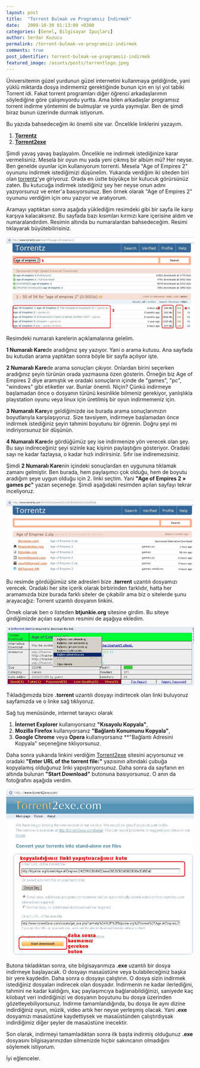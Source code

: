 ```yaml
---
layout: post
title:  "Torrent Bulmak ve Programsız İndirmek"
date:   2009-10-30 01:13:00 +0300
categories: [Genel, Bilgisayar İpuçları]
author: Serdar Kuzucu
permalink: /torrent-bulmak-ve-programsiz-indirmek
comments: true
post_identifier: torrent-bulmak-ve-programsiz-indirmek
featured_image: /assets/posts/torrentlogo.jpeg
---
```


[TorrentZ]: https://www.torrentz.io/
[torrent2exe]: http://www.torrent2exe.com/

Üniversitemin güzel yurdunun güzel internetini kullanmaya geldiğinde, 
yani yüklü miktarda dosya indirmemiz gerektiğinde bunun için en iyi yol tabiki Torrent idi. 
Fakat torrent programları diğer öğrenci arkadaşlarımın söylediğine göre çalışmıyordu yurtta. 
Ama bilen arkadaşlar programsız torrent indirme yöntemini de bulmuşlar ve yurda yaymışlar. 
Ben de şimdi biraz bunun üzerinde durmak istiyorum. 

<!--more--> 

Bu yazıda bahsedeceğim iki önemli site var. 
Öncelikle linklerini yazayım.

1. **[Torrentz][TorrentZ]** 
2. **[Torrent2exe][torrent2exe]**

Şimdi yavaş yavaş başlayalım.
Öncelikle ne indirmek istediğinize karar vermelisiniz.
Mesela bir oyun mu yada yeni çıkmış bir albüm mü?
Her neyse.
Ben genelde oyunlar için kullanıyorum torrenti.
Mesela "Age of Empires 2" oyununu indirmek istediğimizi düşünelim.
Yukarıda verdiğim iki siteden biri olan [torrentz][TorrentZ]'ye giriyoruz. 
Orada en üstte büyükçe bir kutucuk görürsünüz zaten. 
Bu kutucuğa indirmek istediğiniz şey her neyse onun adını yazıyorsunuz ve enter'a basıyorsunuz. 
Ben örnek olarak "Age of Empires 2" oyununu verdiğim için onu yazıyor ve aratıyorum.

Aramayı yaptıktan sonra aşağıda yüklediğim resimdeki gibi bir sayfa ile karşı karşıya kalacaksınız. 
Bu sayfada bazı kısımları kırmızı kare içerisine aldım ve numaralandırdım. 
Resimin altında bu numaralardan bahsedeceğim. 
Resimi tıklayarak büyütebilirisiniz.

![Torrentz Search](/assets/posts/torrentz-search.jpg)

Resimdeki numaralı karelerin açıklamalarına gelelim.

**1 Numaralı Kare**de aradığınız şey yazıyor. 
Yani o arama kutusu. 
Ana sayfada bu kutudan arama yaptıktan sonra böyle bir sayfa açılıyor işte.

**2 Numaralı Kare**de arama sonuçları çıkıyor.
Onlardan birini seçerken aradığınız şeyin türünün orada yazmasına özen gösterin.
Örneğin biz Age of Empires 2 diye aramıştık 
ve oradaki sonuçların içinde de "games", "pc", "windows" gibi etiketler var. 
Bunlar önemli. 
Niçin? 
Çünkü indirmeye başlamadan önce o dosyanın türünü kesinlikle bilmeniz gerekiyor, 
yanlışlıkla playstation oyunu veya linux için üretilmiş bir oyun indirmemeniz için.

**3 Numaralı Kare**ye geldiğimizde ise burada arama sonuçlarımızın boyutlarıyla karşılaşıyoruz. 
Size tavsiyem, indirmeye başlamadan önce indirmek istediğiniz şeyin tahmini boyutunu bir öğrenin. 
Doğru şeyi mi indiriyorsunuz bir düşünün.

**4 Numaralı Kare**de gördüğümüz şey ise indirmenize yön verecek olan şey. 
Bu sayı indireceğiniz şeyi sizinle kaç kişinin paylaştığını gösteriyor. 
Oradaki sayı ne kadar fazlaysa, o kadar hızlı indirirsiniz. 
Sıfır ise indiremezsiniz.

Şimdi **2 Numaralı Kare**nin içindeki sonuçlardan en uygununa tıklamak zamanı gelmiştir. 
Ben burada, hem paylaşımcı çok olduğu, hem de boyutu aradığım şeye uygun olduğu için 2. linki seçtim. 
Yani **"Age of Empires 2 » games pc"** yazan seçeneğe. 
Şimdi aşağıdaki resimden açılan sayfayı tekrar inceliyoruz.

![Torrentz Search Result](/assets/posts/torrentz-search-result.jpg)

Bu resimde gördüğümüz site adresleri bize **.torrent** uzantılı dosyamızı verecek. 
Oradaki her site içerik olarak birbirinden farklıdır, 
hatta her aramamızda bize burada farklı siteler de çıkabilir ama biz o sitelerde şunu arayacağız: 
Torrent uzantılı dosyanın linkini.

Örnek olarak ben o listeden **btjunkie.org** sitesine girdim. 
Bu siteye girdiğimizde açılan sayfanın resmini de aşağıya ekledim.

![Torrent Site Download](/assets/posts/torrent-site-download.jpg)

Tıkladığımızda bize **.torrent** uzantılı dosyayı indirtecek olan linki buluyoruz sayfamızda 
ve o linke sağ tıklıyoruz. 

Sağ tuş menüsünde, internet tarayıcı olarak 

1. **İnternet Explorer** kullanıyorsanız **"Kısayolu Kopyala"**, 
2. **Mozilla Firefox** kullanıyorsanız **"Bağlantı Konumunu Kopyala"**, 
3. **Google Chrome** veya **Opera** kullanıyorsanız **"Bağlantı Adresini Kopyala" seçeneğine tıklıyorsunuz.
 
Daha sonra yukarıda linkini verdiğim [Torrent2exe][torrent2exe] sitesini açıyorsunuz 
ve oradaki **"Enter URL of the torrent file:"** yazısının altındaki çubuğa 
kopyalamış olduğunuz linki yapıştırıyorsunuz. 
Daha sonra da sayfanın en altında bulunan **"Start Download"** butonuna basıyorsunuz. 
O anın da fotoğrafını aşağıda verdim.

![Torrent2Exe](/assets/posts/torrent2exe.JPG)

Butona tıkladıktan sonra, site bilgisayarımıza **.exe** uzantılı bir dosya indirmeye başlayacak.
O dosyayı masaüstüne veya bulabileceğiniz başka bir yere kaydedin.
Daha sonra o dosyayı çalıştırın.
O dosya sizin indirmek istediğiniz dosyaları indirecek olan dosyadır.
İndirmenin ne kadar ilerlediğini, tahmini ne kadar kaldığını, kaç paylaşımcıya bağlanabildiğinizi,
saniyede kaç kilobayt veri indirdiğinizi ve dosyanın boyutunu bu dosya üzerinden gözetleyebiliyorsunuz.
İndirme tamamlandığında, bu dosya ile aynı dizine indirdiğiniz oyun, müzik, video artık her neyse yerleşmiş olacak.
Yani **.exe** dosyamızı masaüstüne kaydettiysek 
ve masaüstünden çalıştırdıysak indirdiğimiz diğer şeyler de masaüstüne inecektir.

Son olarak, indirmeyi tamamladıktan sonra ilk başta indirmiş olduğunuz **.exe** dosyasını 
bilgisayarınızdan silmenizde hiçbir sakıncanın olmadığını söylemek istiyorum. 

İyi eğlenceler.
